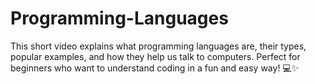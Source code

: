 # Programming-Languages
This short video explains what programming languages are, their types, popular examples, and how they help us talk to computers. Perfect for beginners who want to understand coding in a fun and easy way! 💻✨
